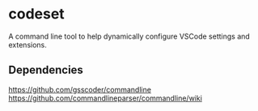 # codeset
A command line tool to help dynamically configure VSCode settings and extensions.

## Dependencies

https://github.com/gsscoder/commandline
https://github.com/commandlineparser/commandline/wiki